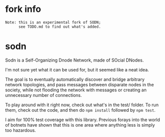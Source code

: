 # fork info

    Note: this is an experimental fork of SODN; 
          see TODO.md to find out what's added.

# sodn

Sodn is a Self-Organizing Dnode Network, made of
SOcial DNodes.

I'm not sure yet what it can be used for, but it seemed like a neat
idea.

The goal is to eventually automatically discover and bridge arbitrary
network topologies, and pass messages between disparate nodes in the
society, while not flooding the network with messages or creating an
unnecessary number of connections.

To play around with it right now, check out what's in the test/ folder.
To run them, check out the code, and then do `npm install` followed by
`npm test`.

I aim for 100% test coverage with this library.  Previous forays into
the world of botnets have shown that this is one area where anything
less is simply too hazardous.
